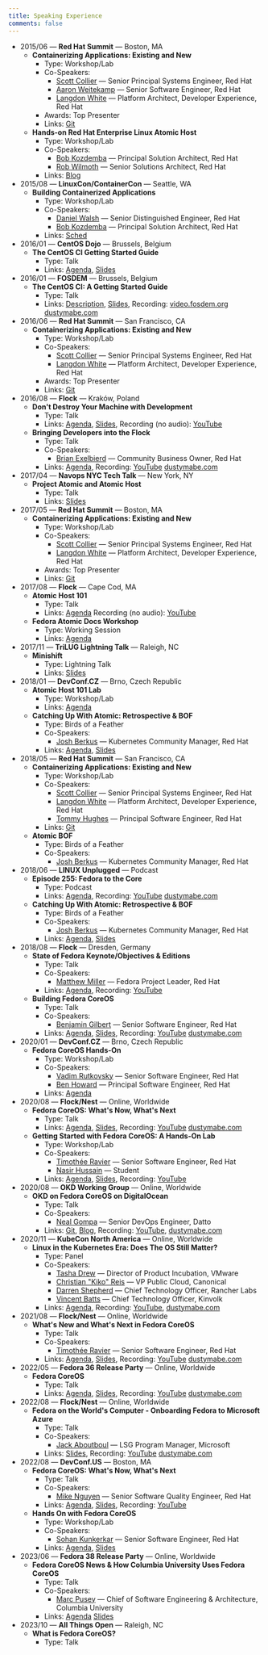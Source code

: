 ```yaml
---
title: Speaking Experience
comments: false
---
```


- 2015/06 — **Red Hat Summit** — Boston, MA
    - **Containerizing Applications: Existing and New**
        - Type: Workshop/Lab
        - Co-Speakers:
            - [Scott Collier](https://www.linkedin.com/in/scottcollier/) — Senior Principal Systems Engineer, Red Hat
            - [Aaron Weitekamp](https://www.linkedin.com/in/aaronweitekamp/) — Senior Software Engineer, Red Hat
            - [Langdon White](https://www.linkedin.com/in/1angdon/) — Platform Architect, Developer Experience, Red Hat
        - Awards: Top Presenter
        - Links: [Git](https://github.com/langdon/summit-2015-lab-15812)
    - **Hands-on Red Hat Enterprise Linux Atomic Host**
        - Type: Workshop/Lab
        - Co-Speakers:
            - [Bob Kozdemba](https://www.linkedin.com/in/bob-kozdemba-230743/) — Principal Solution Architect, Red Hat
            - [Rob Wilmoth](https://www.linkedin.com/in/robwilmoth/) — Senior Solutions Architect, Red Hat
        - Links: [Blog](https://dustymabe.com/2015/06/26/atomic-host-red-hat-summit-lab/)
- 2015/08 — **LinuxCon/ContainerCon** — Seattle, WA
    - **Building Containerized Applications**
        - Type: Workshop/Lab
        - Co-Speakers:
            - [Daniel Walsh](https://www.linkedin.com/in/dan-walsh-a8729b2/) — Senior Distinguished Engineer, Red Hat
            - [Bob Kozdemba](https://www.linkedin.com/in/bob-kozdemba-230743/) — Principal Solution Architect, Red Hat
        - Links: [Sched](https://lccocc2015.sched.com/event/4402/building-containerized-applications-dusty-mabe-red-hat-daniel-walsh-red-hat)
- 2016/01 — **CentOS Dojo** — Brussels, Belgium
    - **The CentOS CI Getting Started Guide**
        - Type: Talk
        - Links: [Agenda](https://wiki.centos.org/Events/Dojo/Brussels2016), [Slides](https://dustymabecom.sfo2.digitaloceanspaces.com/2016-01-29_CentOSDojo-CentOS-CI.pdf)
- 2016/01 — **FOSDEM** — Brussels, Belgium
    - **The CentOS CI: A Getting Started Guide**
        - Type: Talk
        - Links: [Description](https://archive.fosdem.org/2016/schedule/event/centos_ci_getting_started/), [Slides](https://dustymabecom.sfo2.digitaloceanspaces.com/2016-01-30_FOSDEM-CentOS-CI.pdf), Recording: [video.fosdem.org](http://video.fosdem.org/2016/k4201/the-centos-ci-a-getting-started-guide.webm) [dustymabe.com](https://dustymabecom.sfo2.digitaloceanspaces.com/2016-01-30_FOSDEM-CentOS-CI.webm)
- 2016/06 — **Red Hat Summit** — San Francisco, CA
    - **Containerizing Applications: Existing and New**
        - Type: Workshop/Lab
        - Co-Speakers:
            - [Scott Collier](https://www.linkedin.com/in/scottcollier/) — Senior Principal Systems Engineer, Red Hat
            - [Langdon White](https://www.linkedin.com/in/1angdon/) — Platform Architect, Developer Experience, Red Hat
        - Awards: Top Presenter
        - Links: [Git](https://github.com/dustymabe/summit-2016-container-lab)
- 2016/08 — **Flock** — Kraków, Poland
    - **Don't Destroy Your Machine with Development**
        - Type: Talk
        - Links: [Agenda](https://flock2016.sched.com/event/76oC/dont-destroy-your-machine-with-development), [Slides](https://dustymabecom.sfo2.digitaloceanspaces.com/2016-08-03_FLOCK-Dont-Destroy-Your-Machine-With-Development.pdf), Recording (no audio): [YouTube](https://www.youtube.com/watch?v=ua8TDUvVHa8)
    - **Bringing Developers into the Flock**
        - Type: Talk
        - Co-Speakers:
            - [Brian Exelbierd](https://www.linkedin.com/in/bcexelbi/) — Community Business Owner, Red Hat
        - Links: [Agenda](https://flock2016.sched.com/event/76na/bringing-developers-into-the-flock), Recording: [YouTube](https://www.youtube.com/watch?v=YG-AzHCmBLY) [dustymabe.com](https://dustymabecom.sfo2.digitaloceanspaces.com/2016-08-03_Bringing-Developers-Into-The-Flock.webm)
- 2017/04 — **Navops NYC Tech Talk** — New York, NY
    - **Project Atomic and Atomic Host**
        - Type: Talk
        - Links: [Slides](https://dustymabecom.sfo2.digitaloceanspaces.com/2017-04-27_NAVOPS-Project-Atomic-and-Atomic-Host.pdf) 
- 2017/05 — **Red Hat Summit** — Boston, MA
    - **Containerizing Applications: Existing and New**
        - Type: Workshop/Lab
        - Co-Speakers:
            - [Scott Collier](https://www.linkedin.com/in/scottcollier/) — Senior Principal Systems Engineer, Red Hat
            - [Langdon White](https://www.linkedin.com/in/1angdon/) — Platform Architect, Developer Experience, Red Hat
        - Awards: Top Presenter
        - Links: [Git](https://github.com/dustymabe/summit-2017-container-lab)
- 2017/08 — **Flock** — Cape Cod, MA
    - **Atomic Host 101**
        - Type: Talk
        - Links: [Agenda](https://flock2017.sched.com/event/Bm97/atomic-host-101) Recording (no audio): [YouTube](https://www.youtube.com/watch?v=3fXkuT_wBTI)
    - **Fedora Atomic Docs Workshop**
        - Type: Working Session
        - Links: [Agenda](https://flock2017.sched.com/event/Bm9S/fedora-atomic-doc-work)
- 2017/11 — **TriLUG Lightning Talk** — Raleigh, NC
    - **Minishift**
        - Type: Lightning Talk
        - Links: [Slides](https://dustymabecom.sfo2.digitaloceanspaces.com/2017-11-09_TriLUG-Minishift.pdf)
- 2018/01 — **DevConf.CZ** — Brno, Czech Republic
    - **Atomic Host 101 Lab**
        - Type: Workshop/Lab
        - Links: [Agenda](https://devconfcz2018.sched.com/event/DJWO/atomic-host-101-lab)
    - **Catching Up With Atomic: Retrospective & BOF**
        - Type: Birds of a Feather
        - Co-Speakers:
            - [Josh Berkus](https://www.linkedin.com/in/josh-berkus-1792412/) — Kubernetes Community Manager, Red Hat
        - Links: [Agenda](https://devconfcz2018.sched.com/event/DJWc/catching-up-with-atomic-retrospective-bof), [Slides](https://dustymabecom.sfo2.digitaloceanspaces.com/2018-01-27_DevConfCZ-Atomic-Host-Intro.pdf)
- 2018/05 — **Red Hat Summit** — San Francisco, CA
    - **Containerizing Applications: Existing and New**
        - Type: Workshop/Lab
        - Co-Speakers:
            - [Scott Collier](https://www.linkedin.com/in/scottcollier/) — Senior Principal Systems Engineer, Red Hat
            - [Langdon White](https://www.linkedin.com/in/1angdon/) — Platform Architect, Developer Experience, Red Hat
            - [Tommy Hughes](https://www.linkedin.com/in/tommyhughes4/) — Principal Software Engineer, Red Hat
        - Links: [Git](https://github.com/dustymabe/summit-2018-container-lab)
    - **Atomic BOF**
        - Type: Birds of a Feather
        - Co-Speakers:
            - [Josh Berkus](https://www.linkedin.com/in/josh-berkus-1792412/) — Kubernetes Community Manager, Red Hat
- 2018/06 — **LINUX Unplugged** — Podcast
    - **Episode 255: Fedora to the Core**
        - Type: Podcast
        - Links: [Agenda](https://www.jupiterbroadcasting.com/show/linux-unplugged/255/), Recording: [YouTube](https://www.youtube.com/watch?v=BkmSD3Z0kUk) [dustymabe.com](https://dustymabecom.sfo2.digitaloceanspaces.com/2018-06-27_LinuxUnplugged-Fedora-To-The-Core.mp3)
    - **Catching Up With Atomic: Retrospective & BOF**
        - Type: Birds of a Feather
        - Co-Speakers:
            - [Josh Berkus](https://www.linkedin.com/in/josh-berkus-1792412/) — Kubernetes Community Manager, Red Hat
        - Links: [Agenda](https://devconfcz2018.sched.com/event/DJWc/catching-up-with-atomic-retrospective-bof), [Slides](https://dustymabecom.sfo2.digitaloceanspaces.com/2018-01-27_DevConfCZ-Atomic-Host-Intro.pdf)
- 2018/08 — **Flock** — Dresden, Germany
    - **State of Fedora Keynote/Objectives & Editions**
        - Type: Talk
        - Co-Speakers:
            - [Matthew Miller](https://www.linkedin.com/in/matthewmiller/) — Fedora Project Leader, Red Hat
        - Links: [Agenda](https://flock2018.sched.com/event/FjdG/state-of-fedora-keynoteobjectives-editions), Recording: [YouTube](https://youtu.be/2_60CA8zNGY?t=2630)
    - **Building Fedora CoreOS**
        - Type: Talk
        - Co-Speakers:
            - [Benjamin Gilbert](https://github.com/bgilbert) — Senior Software Engineer, Red Hat
        - Links: [Agenda](https://flock2018.sched.com/event/Fjcr/building-fedora-coreos), [Slides](https://dustymabecom.sfo2.digitaloceanspaces.com/2018-08-09_FLOCK-Building-Fedora-CoreOS.pdf), Recording: [YouTube](https://www.youtube.com/watch?v=DjnMnFwamGo) [dustymabe.com](https://dustymabecom.sfo2.digitaloceanspaces.com/2018-08-09_FLOCK-Building-Fedora-CoreOS.webm)
- 2020/01 — **DevConf.CZ** — Brno, Czech Republic
    - **Fedora CoreOS Hands-On**
        - Type: Workshop/Lab
        - Co-Speakers:
            - [Vadim Rutkovsky](https://social.vrutkovs.eu/@vadim) — Senior Software Engineer, Red Hat
            - [Ben Howard](https://www.linkedin.com/in/darkmuggle/) — Principal Software Engineer, Red Hat
        - Links: [Agenda](https://devconfcz2020a.sched.com/event/YOp3/fedora-coreos-hands-on)
- 2020/08 — **Flock/Nest** — Online, Worldwide
    - **Fedora CoreOS: What's Now, What's Next**
        - Type: Talk
        - Links: [Agenda](https://hopin.com/events/nest-with-fedora#schedule), [Slides](https://dustymabecom.sfo2.digitaloceanspaces.com/2020-08-08_FLOCK-Fedora-CoreOS-Whats-Now-Whats-Next.pdf), Recording: [YouTube](https://www.youtube.com/watch?v=mxiLgB9tua8) [dustymabe.com](https://dustymabecom.sfo2.digitaloceanspaces.com/2020-08-08_FLOCK-Fedora-CoreOS-Whats-Now-Whats-Next.mp4)
    - **Getting Started with Fedora CoreOS: A Hands-On Lab**
        - Type: Workshop/Lab
        - Co-Speakers:
            - [Timothée Ravier](https://www.linkedin.com/in/timotheeravier/) — Senior Software Engineer, Red Hat
            - [Nasir Hussain](https://www.linkedin.com/in/nasirhm/) — Student
        - Links: [Agenda](https://hopin.com/events/nest-with-fedora#schedule), [Slides](https://dustymabecom.sfo2.digitaloceanspaces.com/2020-08-09_FLOCK-Fedora-CoreOS-Hands-On-Lab.pdf), Recording: [YouTube](https://www.youtube.com/watch?v=tSusAbbdB7s)
- 2020/08 — **OKD Working Group** — Online, Worldwide
    - **OKD on Fedora CoreOS on DigitalOcean**
        - Type: Talk
        - Co-Speakers:
            - [Neal Gompa](https://www.linkedin.com/in/ngompa/) — Senior DevOps Engineer, Datto
        - Links: [Git](https://github.com/dustymabe/digitalocean-okd-install), [Blog](https://dustymabe.com/2020/09/28/openshift-okd-on-fedora-coreos-on-digitalocean-part-4-recorded-demo/), Recording: [YouTube](https://www.youtube.com/watch?v=Ow-AFgUQOqk), [dustymabe.com](https://dustymabecom.sfo2.digitaloceanspaces.com/2020-09-28_OKD-FCOS-DigitalOcean.mp4)
- 2020/11 — **KubeCon North America** — Online, Worldwide
    - **Linux in the Kubernetes Era: Does The OS Still Matter?**
        - Type: Panel
        - Co-Speakers:
            - [Tasha Drew](https://www.linkedin.com/in/tashy/) — Director of Product Incubation, VMware
            - [Christian "Kiko" Reis](https://www.linkedin.com/in/kikoreis/) — VP Public Cloud, Canonical
            - [Darren Shepherd](https://www.linkedin.com/in/ibuildthecloud/) — Chief Technology Officer, Rancher Labs
            - [Vincent Batts](https://www.linkedin.com/in/vincentbatts/) — Chief Technology Officer, Kinvolk
        - Links: [Agenda](https://kccncna20.sched.com/event/ekDI), Recording: [YouTube](https://www.youtube.com/watch?v=jlINh0q2-6Q), [dustymabe.com](https://dustymabecom.sfo2.digitaloceanspaces.com/2020-11-20_KubeConNA-Panel-Does-The-OS-Still-Matter.webm)
- 2021/08 — **Flock/Nest** — Online, Worldwide
    - **What's New and What's Next in Fedora CoreOS**
        - Type: Talk
        - Co-Speakers:
            - [Timothée Ravier](https://www.linkedin.com/in/timotheeravier/) — Senior Software Engineer, Red Hat
        - Links: [Agenda](https://fedoraproject.org/wiki/Nest_with_Fedora_2021_Schedule), [Slides](https://dustymabecom.sfo2.digitaloceanspaces.com/2021-08-05_FLOCK-Whats-New-And-Whats-Next-Fedora-CoreOS.pdf), Recording: [YouTube](https://www.youtube.com/watch?v=MAHCZItlXBM) [dustymabe.com](https://dustymabecom.sfo2.digitaloceanspaces.com/2021-08-05_FLOCK-Whats-New-And-Whats-Next-Fedora-CoreOS.mp4)
- 2022/05 — **Fedora 36 Release Party** — Online, Worldwide
    - **Fedora CoreOS**
        - Type: Talk
        - Links: [Agenda](https://fedoraproject.org/wiki/Fedora_Linux_36_Release_Party_Schedule), [Slides](https://dustymabecom.sfo2.digitaloceanspaces.com/2022-05-12_Fedora36ReleaseParty-Fedora-CoreOS.pdf), Recording: [YouTube](https://www.youtube.com/watch?v=bvUOdPGlQgk) [dustymabe.com](https://dustymabecom.sfo2.digitaloceanspaces.com/2022-05-12_Fedora36ReleaseParty-Fedora-CoreOS.webm)
- 2022/08 — **Flock/Nest** — Online, Worldwide
    - **Fedora on the World's Computer - Onboarding Fedora to Microsoft Azure**
        - Type: Talk
        - Co-Speakers:
            - [Jack Aboutboul](https://www.linkedin.com/in/jackaboutboul/) — LSG Program Manager, Microsoft
        - Links: [Slides](https://dustymabecom.sfo2.digitaloceanspaces.com/2022-08-05_FLOCK-Onboarding-Fedora-to-Microsoft-Azure.pdf), Recording: [YouTube](https://www.youtube.com/watch?v=2K7hvxLyREE) [dustymabe.com](https://dustymabecom.sfo2.digitaloceanspaces.com/2022-08-05_FLOCK-Onboarding-Fedora-to-Microsoft-Azure.mp4)
- 2022/08 — **DevConf.US** — Boston, MA
    - **Fedora CoreOS: What's Now, What's Next**
        - Type: Talk
        - Co-Speakers:
            - [Mike Nguyen](https://www.linkedin.com/in/michael-nguyen-0473b07/) — Senior Software Quality Engineer, Red Hat
        - Links: [Agenda](https://devconfus2022.sched.com/event/15qCj/fedora-coreos-whats-now-whats-next), [Slides](https://dustymabecom.sfo2.digitaloceanspaces.com/2022-08-19_DevConfUS-Fedora-CoreOS-Whats-New-Whats-Next.pdf), Recording: [YouTube](https://youtu.be/u5Soo0jBPbc?list=PLU1vS0speL2aJI0v9POTxEnymWDemJ_ia&t=2256)
    - **Hands On with Fedora CoreOS**
        - Type: Workshop/Lab
        - Co-Speakers:
            - [Sohan Kunkerkar](https://www.linkedin.com/in/sohan179/) — Senior Software Engineer, Red Hat
        - Links: [Agenda](https://devconfus2022.sched.com/event/14eSj/hands-on-with-fedora-coreos), [Slides](https://dustymabecom.sfo2.digitaloceanspaces.com/2022-08-17_DevConfUS-Hands-on-with-Fedora-CoreOS.pdf)
- 2023/06 — **Fedora 38 Release Party** — Online, Worldwide
    - **Fedora CoreOS News & How Columbia University Uses Fedora CoreOS**
        - Type: Talk
        - Co-Speakers:
            - [Marc Pusey](https://www.linkedin.com/in/marcpusey/) — Chief of Software Engineering & Architecture, Columbia University
        - Links: [Agenda](https://fedoraproject.org/wiki/Fedora_Linux_38_Release_Party_Schedule) [Slides](https://dustymabecom.sfo2.digitaloceanspaces.com/2023-06-02_Fedora38ReleaseParty-FCOS-News-And-Columbia-University.pdf)
- 2023/10 — **All Things Open** — Raleigh, NC
    - **What is Fedora CoreOS?**
        - Type: Talk
